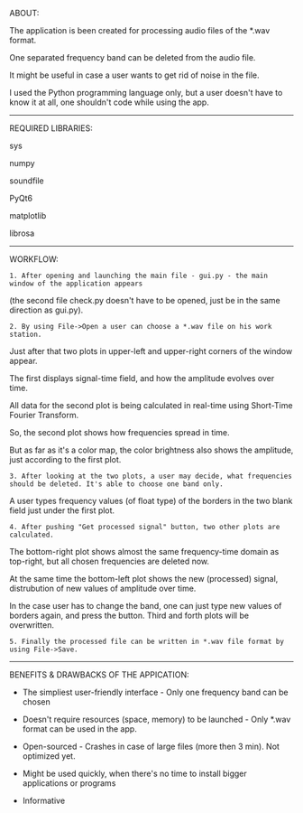 ABOUT:


The application is been created for processing audio files of the *.wav format.

One separated frequency band can be deleted from the audio file. 

It might be useful in case a user wants to get rid of noise in the file.

I used the Python programming language only, but a user doesn't have to know it at all, one shouldn't code while using the app.

------------------------------------------------------------------------------------------------------------------------------------------

REQUIRED LIBRARIES:


sys

numpy

soundfile

PyQt6

matplotlib

librosa

------------------------------------------------------------------------------------------------------------------------------------------

WORKFLOW:


	1. After opening and launching the main file - gui.py - the main window of the application appears 

(the second file check.py doesn't have to be opened, just be in the same direction as gui.py).

	2. By using File->Open a user can choose a *.wav file on his work station.

Just after that two plots in upper-left and upper-right corners of the window appear.

The first displays signal-time field, and how the amplitude evolves over time.

All data for the second plot is being calculated in real-time using Short-Time Fourier Transform.

So, the second plot shows how frequencies spread in time. 

But as far as it's a color map, the color brightness also shows the amplitude, just according to the first plot.

	3. After looking at the two plots, a user may decide, what frequencies should be deleted. It's able to choose one band only.

A user types frequency values (of float type) of the borders in the two blank field just under the first plot.

	4. After pushing "Get processed signal" button, two other plots are calculated.

The bottom-right plot shows almost the same frequency-time domain as top-right, but all chosen frequencies are deleted now.

At the same time the bottom-left plot shows the new (processed) signal, distrubution of new values of amplitude over time.

In the case user has to change the band, one can just type new values of borders again, and press the button. Third and forth plots will be overwritten.
		
	5. Finally the processed file can be written in *.wav file format by using File->Save.

----------------------------------------------------------------------------------------------------------------------------------------------

BENEFITS & DRAWBACKS OF THE APPICATION:


+ The simpliest user-friendly interface															- Only one frequency band can be chosen

+ Doesn't require resources (space, memory) to be launched					- Only *.wav format can be used in the app.

+ Open-sourced																											- Crashes in case of large files (more then 3 min). Not optimized yet.

+ Might be used quickly, when there's no time
  to install bigger applications or programs
	
+ Informative
